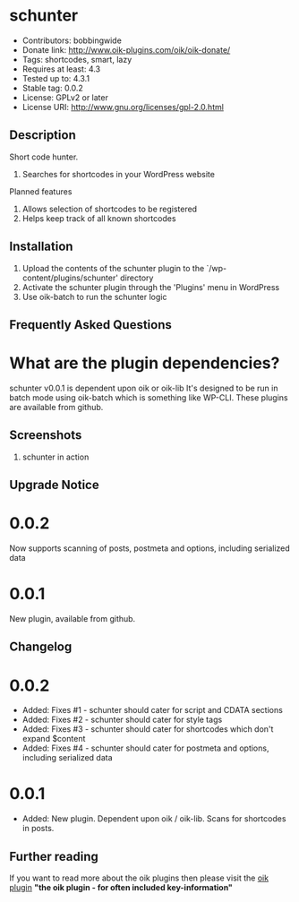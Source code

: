 # schunter 
* Contributors: bobbingwide
* Donate link: http://www.oik-plugins.com/oik/oik-donate/
* Tags: shortcodes, smart, lazy
* Requires at least: 4.3
* Tested up to: 4.3.1
* Stable tag: 0.0.2
* License: GPLv2 or later
* License URI: http://www.gnu.org/licenses/gpl-2.0.html

## Description 

Short code hunter.

1. Searches for shortcodes in your WordPress website

Planned features

1. Allows selection of shortcodes to be registered
1. Helps keep track of all known shortcodes

## Installation 
1. Upload the contents of the schunter plugin to the `/wp-content/plugins/schunter' directory
1. Activate the schunter plugin through the 'Plugins' menu in WordPress
1. Use oik-batch to run the schunter logic

## Frequently Asked Questions 

# What are the plugin dependencies? 

schunter v0.0.1 is dependent upon oik or oik-lib
It's designed to be run in batch mode using oik-batch
which is something like WP-CLI.
These plugins are available from github.


## Screenshots 
1. schunter in action

## Upgrade Notice 
# 0.0.2 
Now supports scanning of posts, postmeta and options, including serialized data

# 0.0.1
New plugin, available from github.

## Changelog 
# 0.0.2 
* Added: Fixes #1 - schunter should cater for script and CDATA sections
* Added: Fixes #2 - schunter should cater for style tags
* Added: Fixes #3 - schunter should cater for shortcodes which don't expand $content
* Added: Fixes #4 - schunter should cater for postmeta and options, including serialized data

# 0.0.1 
* Added: New plugin. Dependent upon oik / oik-lib. Scans for shortcodes in posts.

## Further reading 
If you want to read more about the oik plugins then please visit the
[oik plugin](http://www.oik-plugins.com/oik)
**"the oik plugin - for often included key-information"**



